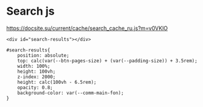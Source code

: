# Search js
https://docsite.su/current/cache/search_cache_ru.js?m=v0VKlO
```
<div id="search-results"></div>
```


```
#search-results{
    position: absolute;
    top: calc(var(--btn-pages-size) + (var(--padding-size)) + 3.5rem);
    width: 100%;
    height: 100vh;
    z-index: 2000;
    height: calc(100vh - 6.5rem);
    opacity: 0.8;
    background-color: var(--comm-main-fon);
}
```
